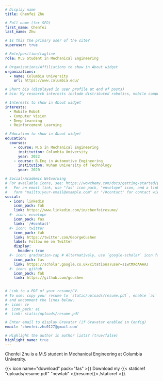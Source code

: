 ```yaml
---
# Display name
title: Chenfei Zhu

# Full name (for SEO)
first_name: Chenfei
last_name: Zhu

# Is this the primary user of the site?
superuser: true

# Role/position/tagline
role: M.S Student in Mechanical Engineering

# Organizations/Affiliations to show in About widget
organizations:
  - name: Columbia University
    url: https://www.columbia.edu/

# Short bio (displayed in user profile at end of posts)
# bio: My research interests include distributed robotics, mobile computing and programmable matter.

# Interests to show in About widget
interests:
  - Mobile Robot
  - Computer Vision
  - Deep Learning
  - Reinforcement Learning

# Education to show in About widget
education:
  courses:
    - course: M.S in Mechanical Engineering
      institution: Columbia University
      year: 2022
    - course: B.Eng in Automotive Engineering
      institution: Wuhan University of Technology
      year: 2020

# Social/Academic Networking
# For available icons, see: https://wowchemy.com/docs/getting-started/page-builder/#icons
#   For an email link, use "fas" icon pack, "envelope" icon, and a link in the
#   form "mailto:your-email@example.com" or "/#contact" for contact widget.
social:
  - icon: linkedin
    icon_pack: fab
    link: https://www.linkedin.com/in/chenfeiresume/
  #- icon: envelope
    icon_pack: fas
    link: '/#contact'
  #- icon: twitter
    icon_pack: fab
    link: https://twitter.com/GeorgeCushen
    label: Follow me on Twitter
    display:
      header: true
  #- icon: graduation-cap # Alternatively, use `google-scholar` icon from `ai` icon pack
    icon_pack: fas
    link: https://scholar.google.co.uk/citations?user=sIwtMXoAAAAJ
  #- icon: github
    icon_pack: fab
    link: https://github.com/gcushen
  

# Link to a PDF of your resume/CV.
# To use: copy your resume to `static/uploads/resume.pdf`, enable `ai` icons in `params.yaml`,
# and uncomment the lines below.
#- icon: cv
#  icon_pack: ai
#  link: static/uploads/resume.pdf

# Enter email to display Gravatar (if Gravatar enabled in Config)
email: 'chenfei.zhu0127@gmail.com'

# Highlight the author in author lists? (true/false)
highlight_name: true
---
```


Chenfei Zhu is a M.S student in Mechanical Engineering at Columbia University.

{{< icon name="download" pack="fas" >}} Download my {{< staticref "uploads/resume.pdf" "newtab" >}}resume{{< /staticref >}}.
